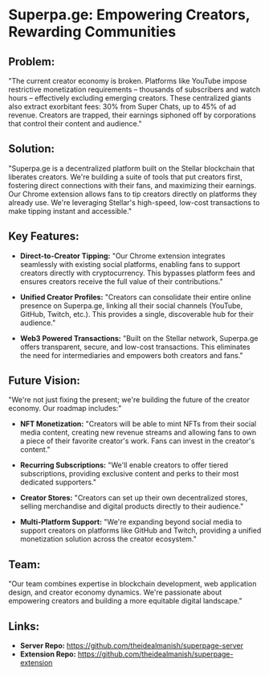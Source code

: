 # Superpa.ge: Empowering Creators, Rewarding Communities

## Problem:

"The current creator economy is broken. Platforms like YouTube impose restrictive monetization requirements – thousands of subscribers and watch hours – effectively excluding emerging creators. These centralized giants also extract exorbitant fees: 30% from Super Chats, up to 45% of ad revenue. Creators are trapped, their earnings siphoned off by corporations that control their content and audience."

## Solution:

"Superpa.ge is a decentralized platform built on the Stellar blockchain that liberates creators. We're building a suite of tools that put creators first, fostering direct connections with their fans, and maximizing their earnings. Our Chrome extension allows fans to tip creators directly on platforms they already use. We're leveraging Stellar's high-speed, low-cost transactions to make tipping instant and accessible."

## Key Features:

* **Direct-to-Creator Tipping:** "Our Chrome extension integrates seamlessly with existing social platforms, enabling fans to support creators directly with cryptocurrency. This bypasses platform fees and ensures creators receive the full value of their contributions."

* **Unified Creator Profiles:** "Creators can consolidate their entire online presence on Superpa.ge, linking all their social channels (YouTube, GitHub, Twitch, etc.). This provides a single, discoverable hub for their audience."

* **Web3 Powered Transactions:** "Built on the Stellar network, Superpa.ge offers transparent, secure, and low-cost transactions. This eliminates the need for intermediaries and empowers both creators and fans."

## Future Vision:

"We're not just fixing the present; we're building the future of the creator economy. Our roadmap includes:"

* **NFT Monetization:** "Creators will be able to mint NFTs from their social media content, creating new revenue streams and allowing fans to own a piece of their favorite creator's work. Fans can invest in the creator's content."

* **Recurring Subscriptions:** "We'll enable creators to offer tiered subscriptions, providing exclusive content and perks to their most dedicated supporters."

* **Creator Stores:** "Creators can set up their own decentralized stores, selling merchandise and digital products directly to their audience."

* **Multi-Platform Support:** "We're expanding beyond social media to support creators on platforms like GitHub and Twitch, providing a unified monetization solution across the creator ecosystem."

## Team:

"Our team combines expertise in blockchain development, web application design, and creator economy dynamics. We're passionate about empowering creators and building a more equitable digital landscape."

## Links:

* **Server Repo:** https://github.com/theidealmanish/superpage-server
* **Extension Repo:** https://github.com/theidealmanish/superpage-extension
